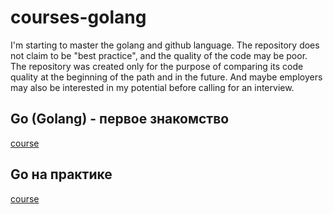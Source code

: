 # courses-golang
I'm starting to master the golang and github language. The repository does not claim to be "best practice", and the quality of the code may be poor. The repository was created only for the purpose of comparing its code quality at the beginning of the path and in the future. And maybe employers may also be interested in my potential before calling for an interview.


## Go (Golang) - первое знакомство
[course](https://stepik.org/course/100208/)

## Go на практике
[course](https://stepik.org/course/96832)